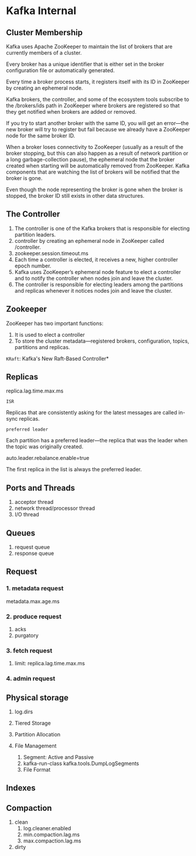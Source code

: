 # Kafka Internal

## Cluster Membership

Kafka uses Apache ZooKeeper to maintain the list of brokers that are currently members of a cluster.

Every broker has a unique identifier that is either set in the broker configuration file or automatically generated.

Every time a broker process starts, it registers itself with its ID in ZooKeeper by creating an ephemeral node.

Kafka brokers, the controller, and some of the ecosystem tools subscribe to the /brokers/ids path in ZooKeeper where brokers are registered so that they get notified when brokers are added or removed.

If you try to start another broker with the same ID, you will get an error—the new broker will try to register but fail because we already have a ZooKeeper node for the same broker ID.

When a broker loses connectivity to ZooKeeper (usually as a result of the broker stopping, but this can also happen as a result of network partition or a long garbage-collection pause), the ephemeral node that the broker created when starting will be automatically removed from ZooKeeper. Kafka components that are watching the list of brokers will be notified that the broker is gone.

Even though the node representing the broker is gone when the broker is stopped, the broker ID still exists in other data structures.

## The Controller

1) The controller is one of the Kafka brokers that is responsible for electing partition leaders.
2) controller by creating an ephemeral node in ZooKeeper called /controller.
3) zookeeper.session.timeout.ms
4) Each time a controller is elected, it receives a new, higher controller epoch number.
5) Kafka uses ZooKeeper’s ephemeral node feature to elect a controller and to notify the controller when nodes join and leave the cluster.
6) The controller is responsible for electing leaders among the partitions and replicas whenever it notices nodes join and leave the cluster.

## Zookeeper

ZooKeeper has two important functions:

1) It is used to elect a controller
2) To store the cluster metadata—registered brokers, configuration, topics, partitions and replicas.

`KRaft`: Kafka's New Raft-Based Controller*

## Replicas

replica.lag.time.max.ms

`ISR`

Replicas that are consistently asking for the latest messages are called in-sync replicas.

`preferred leader`

Each partition has a preferred leader—the replica that was the leader when the topic was originally created.

   auto.leader.rebalance.enable=true

The first replica in the list is always the preferred leader.

## Ports and Threads

1) acceptor thread
2) network thread/processor thread
3) I/O thread

## Queues

1) request queue
2) response queue

## Request

### 1. metadata request

metadata.max.age.ms

### 2. produce request

1. acks
2. purgatory

### 3. fetch request

1. limit: replica.lag.time.max.ms

### 4. admin request

## Physical storage

1. log.dirs
2. Tiered Storage
3. Partition Allocation
4. File Management

   1) Segment: Active and Passive
   2) kafka-run-class kafka.tools.DumpLogSegments
   3) File Format

## Indexes

## Compaction

1) clean
   1) log.cleaner.enabled
   2) min.compaction.lag.ms
   3) max.compaction.lag.ms
2) dirty
